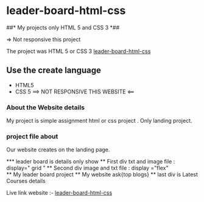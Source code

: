 # leader-board-html-css

##* My projects only HTML 5 and CSS 3 *##

=> Not responsive this project 

The project was HTML 5 or CSS 3 [leader-board-html-css](https://leader-board-html-css.netlify.app/)

## Use the create language
* HTML5
* CSS 5
==> NOT RESPONSIVE THIS WEBSITE <==

### About the Website details
My project is simple assignment html or css project . Only landing project.

### project file about
Our website creates on the landing page. 

*** leader board is details only show
** First div txt and image file : display=" grid " 
** Second div image and txt file : display ="flex"  
** My leader board project 
** My website ask{top blogs} 
** last div is Latest Courses details

Live link website :- [leader-board-html-css](https://leader-board-html-css.netlify.app/)
